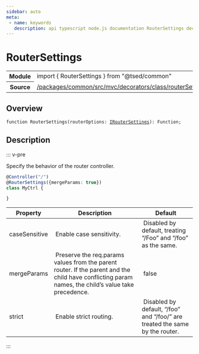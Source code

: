 ```yaml
---
sidebar: auto
meta:
 - name: keywords
   description: api typescript node.js documentation RouterSettings decorator
---
```

# RouterSettings <Badge text="Decorator" type="decorator"/>
<!-- Summary -->
<section class="symbol-info"><table class="is-full-width"><tbody><tr><th>Module</th><td><div class="lang-typescript"><span class="token keyword">import</span> { RouterSettings }&nbsp;<span class="token keyword">from</span>&nbsp;<span class="token string">"@tsed/common"</span></div></td></tr><tr><th>Source</th><td><a href="https://github.com/Romakita/ts-express-decorators/blob/v4.31.4/packages/common/src/mvc/decorators/class/routerSettings.ts#L0-L0">/packages/common/src/mvc/decorators/class/routerSettings.ts</a></td></tr></tbody></table></section>

<!-- Overview -->
## Overview


<pre><code class="typescript-lang ">function <span class="token function">RouterSettings</span><span class="token punctuation">(</span>routerOptions<span class="token punctuation">:</span> <a href="/api/common/config/interfaces/IRouterSettings.html"><span class="token">IRouterSettings</span></a><span class="token punctuation">)</span><span class="token punctuation">:</span> Function<span class="token punctuation">;</span></code></pre>



<!-- Description -->
## Description

::: v-pre

Specify the behavior of the router controller.

```typescript
@Controller("/")
@RouterSettings({mergeParams: true})
class MyCtrl {

}
```

Property | Description | Default
---|---|---
caseSensitive | Enable case sensitivity. | Disabled by default, treating “/Foo” and “/foo” as the same.
mergeParams | Preserve the req.params values from the parent router. If the parent and the child have conflicting param names, the child’s value take precedence. | false
strict | Enable strict routing. | Disabled by default, “/foo” and “/foo/” are treated the same by the router.


:::